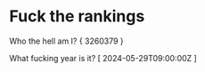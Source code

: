 # Fuck the rankings

Who the hell am I?
{ 3260379 }

What fucking year is it?
[ 2024-05-29T09:00:00Z ]
